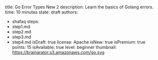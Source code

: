 title: Go Error Types New 2
description: Learn the basics of Golang errors.
time: 10 minutes
state: draft
authors:
  - shafaq
steps:
  - step1.md
  - step2.md
  - step3.md
  - step4.md
isDraft: true
license: Apache
isNew: true
isPremium: true
points: 15
isAvailable: true
level: beginner
thumbnail: https://brainarator.s3.amazonaws.com/go.svg
